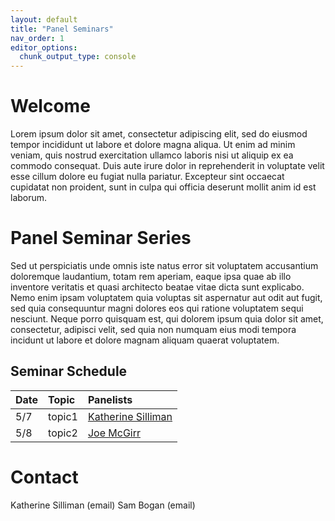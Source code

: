 ```yaml
---
layout: default
title: "Panel Seminars"
nav_order: 1
editor_options: 
  chunk_output_type: console
---
```




# Welcome

Lorem ipsum dolor sit amet, consectetur adipiscing elit, sed do eiusmod tempor incididunt ut labore et dolore magna aliqua. Ut enim ad minim veniam, quis nostrud exercitation ullamco laboris nisi ut aliquip ex ea commodo consequat. Duis aute irure dolor in reprehenderit in voluptate velit esse cillum dolore eu fugiat nulla pariatur. Excepteur sint occaecat cupidatat non proident, sunt in culpa qui officia deserunt mollit anim id est laborum.

# Panel Seminar Series

Sed ut perspiciatis unde omnis iste natus error sit voluptatem accusantium doloremque laudantium, totam rem aperiam, eaque ipsa quae ab illo inventore veritatis et quasi architecto beatae vitae dicta sunt explicabo. Nemo enim ipsam voluptatem quia voluptas sit aspernatur aut odit aut fugit, sed quia consequuntur magni dolores eos qui ratione voluptatem sequi nesciunt. Neque porro quisquam est, qui dolorem ipsum quia dolor sit amet, consectetur, adipisci velit, sed quia non numquam eius modi tempora incidunt ut labore et dolore magnam aliquam quaerat voluptatem. 

## Seminar Schedule


| Date        | Topic       | Panelists     |
| :---        | :---        | :---          |
| 5/7         | topic1      | [Katherine Silliman](https://ksilliman.weebly.com/)|
| 5/8         | topic2      | [Joe McGirr](https://joemcgirr.github.io./)|

# Contact

Katherine Silliman (email)
Sam Bogan (email)




